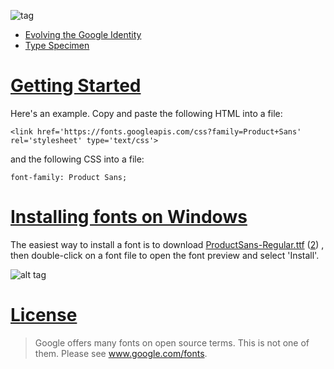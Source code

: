 ![tag](https://g-design.storage.googleapis.com/production/v5/assets/g-share.gif)

- [Evolving the Google Identity](https://design.google.com/articles/evolving-the-google-identity/)
- [Type Specimen](https://storage.googleapis.com/g-design/static/product-sans-specimen.pdf)

# [Getting Started](https://developers.google.com/fonts/docs/getting_started)
Here's an example. Copy and paste the following HTML into a file:

`<link href='https://fonts.googleapis.com/css?family=Product+Sans' rel='stylesheet' type='text/css'>`

and the following CSS into a file:

`font-family: Product Sans;`

# [Installing fonts on Windows](https://www.microsoft.com/en-us/Typography/TrueTypeInstall.aspx)
The easiest way to install a font is to download [ProductSans-Regular.ttf](http://www90.zippyshare.com/v/3kGMo0yX/file.html) ([2](http://www.mediafire.com/download/cj74ai8pbbcs7s9/ProductSans-Regular.ttf)) , then double-click on a font file to open the font preview and select 'Install'.

![alt tag](https://c.s-microsoft.com/en-us/CMSImages/Install1.png?version=dff8f0f1-eb17-977c-7b4f-436cf694d714)

# [License](https://www.google.com/fonts/license/productsans)

> Google offers many fonts on open source terms. This is not one of them. Please see www.google.com/fonts.
